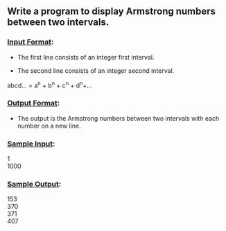 ## Write a program to display Armstrong numbers between two intervals.

### <ins>Input Format</ins>:

- The first line consists of an integer first interval.

- The second line consists of an integer second interval.

abcd... = a<sup>n</sup> + b<sup>n</sup> + c<sup>n</sup> + d<sup>n</sup>+...

### <ins>Output Format</ins>:

- The output is the Armstrong numbers between two intervals with each number on a new line.

### <ins>Sample Input</ins>:
1<br/>
1000

### <ins>Sample Output</ins>:
153<br/>
370<br/>
371<br/>
407<br/>